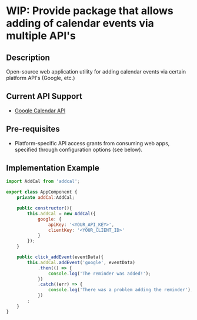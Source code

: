 # WIP: Provide package that allows adding of calendar events via multiple API's

## Description

Open-source web application utility for adding calendar events via certain platform API's (Google, etc.)

## Current API Support

- [Google Calendar API](https://developers.google.com/calendar/)

## Pre-requisites

* Platform-specific API access grants from consuming web apps, specified through configuration options (see below).

## Implementation Example

```js
import AddCal from 'addcal';

export class AppComponent {
	private addCal:AddCal;

	public constructor(){
		this.addCal = new AddCal({
			google: {
				apiKey: '<YOUR_API_KEY>',
				clientKey: '<YOUR_CLIENT_ID>'
			}
		});
	}

	public click_addEvent(eventData){
		this.addCal.addEvent('google', eventData)
			.then(() => {
				console.log('The reminder was added!');
			})
			.catch((err) => {
				console.log('There was a problem adding the reminder');
			})
		;
	}
}

```